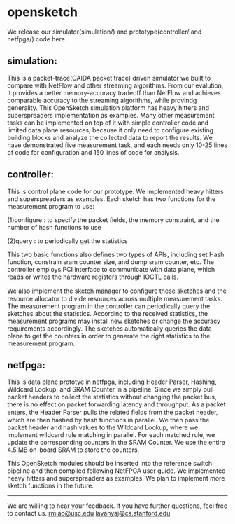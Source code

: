 opensketch
==========
We release our simulator(simulation/) and prototype(controller/ and netfpga/) code here.

simulation:
------------------
This is a packet-trace(CAIDA packet trace) driven simulator we built to compare with NetFlow 
and other streaming algorithms. From our evalution, it provides a better memory-accuracy tradeoff
than NetFlow and achieves comparable accuracy to the streaming algorithms, while provindg 
generality. This OpenSketch simulation platform has heavy hitters and superspreaders 
implementation as examples. Many other measurement tasks can be implemented on top of it with 
simple controller code and limited data plane resources, because it only need to configure existing
building blocks and analyze the collected data to report the results. We have demonstrated five
measurement task, and each needs only 10-25 lines of code for configuration and 150 lines of code 
for analysis.


controller: 
------------------
This is control plane code for our prototype. We implemented heavy hitters and superspreaders 
as examples. Each sketch has two functions for the measurement program to use:

(1)configure : to specify the packet fields, the memory constraint, and the number of hash functions to use
            
(2)query     : to periodically get the statistics

This two basic functions also defines two types of APIs, including set Hash function, constrain sram counter
size, and dump sram counter, etc. The controller employs PCI interface to communicate with data plane, which
reads or writes the hardware registers through IOCTL calls.

We also implement the sketch manager to conﬁgure these sketches and the resource allocator to
divide resources across multiple measurement tasks.
The measurement program in the controller can periodically query the sketches about the statistics. 
According to the received statistics, the measurement programs may install new sketches or change
the accuracy requirements accordingly. The sketches automatically queries the data plane to get the counters
in order to generate the right statistics to the measurement program. 

netfpga: 
------------------
This is data plane prototye in netfpga, including Header Parser, Hashing, Wildcard Lookup, and
SRAM Counter in a pipeline. Since we simply pull packet headers to collect the statistics without changing the packet
bus, there is no effect on packet forwarding latency and throughput. As a packet enters, the Header Parser pulls
the related ﬁelds from the packet header, which are then
hashed by hash functions in parallel. We then pass the
packet header and hash values to the Wildcard Lookup,
where we implement wildcard rule matching in parallel. For each matched rule, we update the corresponding
counters in the SRAM Counter. We use the entire 4.5
MB on-board SRAM to store the counters.

This OpenSketch modules should be inserted into the reference switch pipeline and then compiled following
NetFPGA user guide. We implemented heavy hitters and superspreaders
as examples. We plan to implement more sketch functions in the future.

--------------------------
We are willing to hear your feedback. If you have further questions, feel free to contact us. 
rmiao@usc.edu lavanyaj@cs.stanford.edu

